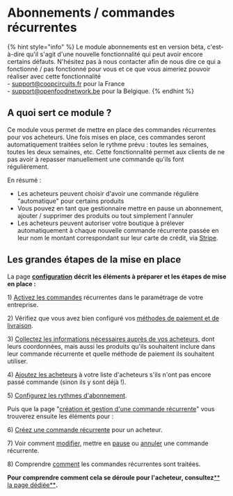 # Abonnements / commandes récurrentes

{% hint style="info" %}
Le module abonnements est en version béta, c'est-à-dire qu'il s'agit d'une nouvelle fonctionnalité qui peut avoir encore certains défauts. N'hésitez pas à nous contacter afin de nous dire ce qui a fonctionné / pas fonctionné pour vous et ce que vous aimeriez pouvoir réaliser avec cette fonctionnalité \
\- support@coopcircuits.fr pour la France \
\- support@openfoodnetwork.be pour la Belgique.
{% endhint %}

## A quoi sert ce module ? <a href="what-are-subscriptions" id="what-are-subscriptions"></a>

Ce module vous permet de mettre en place des commandes récurrentes pour vos acheteurs. Une fois mises en place, ces commandes seront automatiquement traitées selon le rythme prévu : toutes les semaines, toutes les deux semaines, etc. Cette fonctionnalité permet aux clients de ne pas avoir à repasser manuellement une commande qu'ils font régulièrement.

En résumé :

* Les acheteurs peuvent choisir d'avoir une commande régulière "automatique" pour certains produits
* Vous pouvez en tant que gestionnaire mettre en pause un abonnement, ajouter / supprimer des produits ou tout simplement l'annuler
* Les acheteurs peuvent autoriser votre boutique à prélever automatiquement à chaque nouvelle commande récurrente passée en leur nom le montant correspondant sur leur carte de crédit, via [Stripe](../inscription-et-creation-de-profil.md).

## Les grandes étapes de la mise en place <a href="steps-to-set-up-subscriptions" id="steps-to-set-up-subscriptions"></a>

La page [**configuration**](configuration.md) **décrit les éléments à préparer et les étapes de mise en place :**

1\) [Activez les commandes](configuration.md#1-enable-subscriptions) récurrentes dans le paramétrage de votre entreprise.

2\) Vérifiez que vous avez bien configuré vos [méthodes de paiement et de livraison](configuration.md#2-make-sure-you-have-shipping-and-payment-methods-setup).

3\) [Collectez les informations nécessaires auprès de vos acheteurs,](configuration.md#3-gather-information-from-your-customers) dont leurs coordonnées, mais aussi les produits qu'ils souhaitent inclure dans leur commande récurrente et quelle méthode de paiement ils souhaitent utiliser. 

4\) [Ajoutez les acheteurs](configuration.md#4-add-your-subscribers-to-your-customer-list) à votre liste d'acheteurs s'ils n'ont pas encore passé commande (sinon ils y sont déjà !).

5\) [Configurez les rythmes d'abonnement](configuration.md#5-schedules).

Puis que la page "[création et gestion d'une commande récurrente](creation-et-gestion-dune-commande-recurrente.md)" vous trouverez ensuite les éléments pour :

6\) [Créez une commande récurrente](creation-et-gestion-dune-commande-recurrente.md#6-create-subscriptions) pour un acheteur.

7\) Voir comment [modifier,](creation-et-gestion-dune-commande-recurrente.md#edit-one-specific-order) mettre en [pause](creation-et-gestion-dune-commande-recurrente.md#pause-a-subscription) ou [annuler](creation-et-gestion-dune-commande-recurrente.md#delete-a-subscription) une commande récurrente.

8\) Comprendre [comment](creation-et-gestion-dune-commande-recurrente.md#8-how-subscriptions-are-processed) les commandes récurrentes sont traitées.

**Pour comprendre comment cela se déroule pour l'acheteur, consultez**[** la page dédiée**](pour-lacheteur.md)**.**

